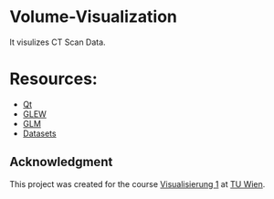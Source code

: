 # Volume-Visualization
It visulizes CT Scan Data.

# Resources:
* [Qt](https://www.qt.io/)
* [GLEW](http://glew.sourceforge.net/)
* [GLM](https://glm.g-truc.net/0.9.9/index.html)
* [Datasets](https://www.cg.tuwien.ac.at/research/vis/datasets/)

## Acknowledgment
This project was created for the course [Visualisierung 1](https://www.cg.tuwien.ac.at/courses/Visualisierung1/VU.html) at [TU Wien](https://www.tuwien.at).
